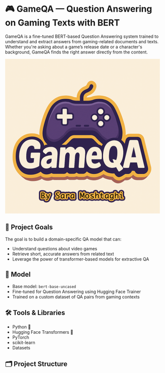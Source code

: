 # 🎮 GameQA — Question Answering on Gaming Texts with BERT

GameQA is a fine-tuned BERT-based Question Answering system trained to understand and extract answers from gaming-related documents and texts. Whether you're asking about a game’s release date or a character's background, GameQA finds the right answer directly from the content.

![GameQA Logo](./assets/gameqa_logo.png)

## 📌 Project Goals

The goal is to build a domain-specific QA model that can:
- Understand questions about video games
- Retrieve short, accurate answers from related text
- Leverage the power of transformer-based models for extractive QA

## 🧠 Model

- Base model: `bert-base-uncased`
- Fine-tuned for Question Answering using Hugging Face Trainer
- Trained on a custom dataset of QA pairs from gaming contexts

## 🛠️ Tools & Libraries

- Python 🐍
- Hugging Face Transformers 🤗
- PyTorch
- scikit-learn
- Datasets

## 🗂️ Project Structure

